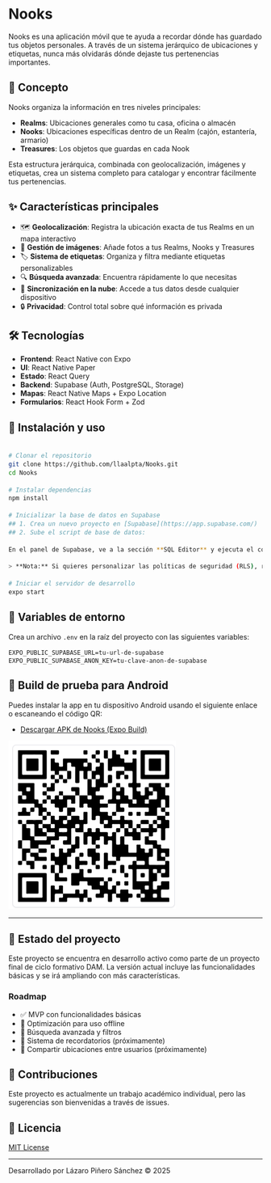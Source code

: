 # Nooks

Nooks es una aplicación móvil que te ayuda a recordar dónde has guardado tus objetos personales. A través de un sistema jerárquico de ubicaciones y etiquetas, nunca más olvidarás dónde dejaste tus pertenencias importantes.

## 📱 Concepto

Nooks organiza la información en tres niveles principales:

- **Realms**: Ubicaciones generales como tu casa, oficina o almacén
- **Nooks**: Ubicaciones específicas dentro de un Realm (cajón, estantería, armario)
- **Treasures**: Los objetos que guardas en cada Nook

Esta estructura jerárquica, combinada con geolocalización, imágenes y etiquetas, crea un sistema completo para catalogar y encontrar fácilmente tus pertenencias.

## ✨ Características principales

- 🗺️ **Geolocalización**: Registra la ubicación exacta de tus Realms en un mapa interactivo
- 📸 **Gestión de imágenes**: Añade fotos a tus Realms, Nooks y Treasures
- 🏷️ **Sistema de etiquetas**: Organiza y filtra mediante etiquetas personalizables
- 🔍 **Búsqueda avanzada**: Encuentra rápidamente lo que necesitas
- 🔄 **Sincronización en la nube**: Accede a tus datos desde cualquier dispositivo
- 🔒 **Privacidad**: Control total sobre qué información es privada

## 🛠️ Tecnologías

- **Frontend**: React Native con Expo
- **UI**: React Native Paper
- **Estado**: React Query
- **Backend**: Supabase (Auth, PostgreSQL, Storage)
- **Mapas**: React Native Maps + Expo Location
- **Formularios**: React Hook Form + Zod

## 🚀 Instalación y uso

```bash

# Clonar el repositorio
git clone https://github.com/llaalpta/Nooks.git
cd Nooks

# Instalar dependencias
npm install

# Inicializar la base de datos en Supabase
## 1. Crea un nuevo proyecto en [Supabase](https://app.supabase.com/)
## 2. Sube el script de base de datos:

En el panel de Supabase, ve a la sección **SQL Editor** y ejecuta el contenido de `database.sql` que encontrarás en la raíz del proyecto. Esto creará todas las tablas, relaciones, índices y políticas necesarias.

> **Nota:** Si quieres personalizar las políticas de seguridad (RLS), revisa el script y adáptalo a tus necesidades.

# Iniciar el servidor de desarrollo
expo start
```

## 📝 Variables de entorno

Crea un archivo `.env` en la raíz del proyecto con las siguientes variables:

```
EXPO_PUBLIC_SUPABASE_URL=tu-url-de-supabase
EXPO_PUBLIC_SUPABASE_ANON_KEY=tu-clave-anon-de-supabase
```

## 📲 Build de prueba para Android

Puedes instalar la app en tu dispositivo Android usando el siguiente enlace o escaneando el código QR:

- [Descargar APK de Nooks (Expo Build)](https://expo.dev/accounts/llaalpta/projects/Nooks/builds/3fdb8a6f-316d-4df4-bc6e-b720bef80217)

![1749415780259](image/README/1749415780259.png)

---

## 🔄 Estado del proyecto

Este proyecto se encuentra en desarrollo activo como parte de un proyecto final de ciclo formativo DAM. La versión actual incluye las funcionalidades básicas y se irá ampliando con más características.

### Roadmap

- ✅ MVP con funcionalidades básicas
- 🔄 Optimización para uso offline
- 🔄 Búsqueda avanzada y filtros
- 📅 Sistema de recordatorios (próximamente)
- 📅 Compartir ubicaciones entre usuarios (próximamente)

## 🤝 Contribuciones

Este proyecto es actualmente un trabajo académico individual, pero las sugerencias son bienvenidas a través de issues.

## 📄 Licencia

[MIT License](LICENSE)

---

Desarrollado por Lázaro Piñero Sánchez © 2025
